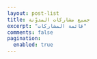 ```yaml
---
layout: post-list
title: جميع مشاركات المدوّنة
excerpt: "قائمة المشاركات"
comments: false
pagination:
  enabled: true
---
```

